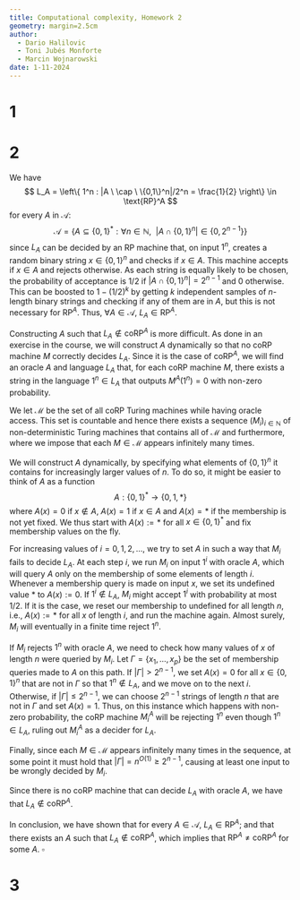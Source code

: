 ```yaml
---
title: Computational complexity, Homework 2
geometry: margin=2.5cm
author:
  - Dario Halilovic
  - Toni Jubés Monforte
  - Marcin Wojnarowski
date: 1-11-2024
---
```


# 1

# 2

We have  
$$
L_A = \left\{ 1^n : |A \ \cap \ \{0,1\}^n|/2^n = \frac{1}{2} \right\} \in \text{RP}^A
$$
for every $A$ in $\mathcal{A}$:
$$
\mathcal{A} = \left\{ A \subseteq \{0, 1\}^* : \forall n \in \mathbb{N}, \ \ |A \cap \{0, 1\}^n| \in \{0, 2^{n-1}\} \right\}
$$
since $L_A$ can be decided by an RP machine that, on input $1^n$, creates a random binary string $x \in \{0, 1\}^n$ and checks if $x \in A$. This machine accepts if $x \in A$ and rejects otherwise. As each string is equally likely to be chosen, the probability of acceptance is $1/2$ if $|A \cap \{0, 1\}^n| = 2^{n-1}$ and $0$ otherwise.
This can be boosted to $1-(1/2)^k$ by getting $k$ independent samples of $n$-length binary strings and checking if any of them are in $A$, but this is not necessary for $\text{RP}^A$.
Thus, $\forall A \in \mathcal{A}$, $L_A \in \text{RP}^A$.

Constructing $A$ such that $L_A \notin \text{coRP}^A$ is more difficult. As done in an exercise in the course, we will construct $A$ dynamically so that no $\text{coRP}$ machine $M$ correctly decides $L_A$. Since it is the case of $\text{coRP}^A$, we will find an oracle $A$ and language $L_A$ that, for each $\text{coRP}$ machine $M$, there exists a string in the language $1^n \in L_A$ that outputs $M^A(1^n) = 0$ with non-zero probability. 

We let $\mathcal{M}$ be the set of all $\text{coRP}$ Turing machines while having oracle access. This set is countable and hence there exists a sequence $(M_i)_{i \in \mathbb{N}}$ of non-deterministic Turing machines that contains all of $\mathcal{M}$ and furthermore, where we impose that each $M \in \mathcal{M}$ appears infinitely many times.

We will construct $A$ dynamically, by specifying what elements of $\{0, 1\}^n$ it contains for increasingly larger values of $n$. To do so, it might be easier to think of $A$ as a function 
$$
A : \{0, 1\}^* \to \{0, 1, *\}
$$
where $A(x) = 0$ if $x \notin A$, $A(x) = 1$ if $x \in A$ and $A(x) = *$ if the membership is not yet fixed. We thus start with $A(x) := *$ for all $x \in \{0, 1\}^*$ and fix membership values on the fly.

For increasing values of $i = 0, 1, 2, \ldots$, we try to set $A$ in such a way that $M_i$ fails to decide $L_A$. At each step $i$, we run $M_i$ on input $1^i$ with oracle $A$, which will query $A$ only on the membership of some elements of length $i$. Whenever a membership query is made on input $x$, we set its undefined value $*$ to $A(x) := 0$. If $1^i \notin L_A$, $M_i$ might accept $1^i$ with probability at most $1/2$. If it is the case, we reset our membership to undefined for all length $n$, i.e., $A(x) := *$ for all $x$ of length $i$, and run the machine again. Almost surely, $M_i$ will eventually in a finite time reject $1^n$.

If $M_i$ rejects $1^n$ with oracle $A$, we need to check how many values of $x$ of length $n$ were queried by $M_i$. Let $\Gamma = \{x_1, \ldots, x_p\}$ be the set of membership queries made to $A$ on this path. If $|\Gamma| > 2^{n-1}$, we set $A(x) = 0$ for all $x \in \{0, 1\}^n$ that are not in $\Gamma$ so that $1^n \notin L_A$, and we move on to the next $i$. Otherwise, if $|\Gamma| \leq 2^{n-1}$, we can choose $2^{n-1}$ strings of length $n$ that are not in $\Gamma$ and set $A(x) = 1$. Thus, on this instance which happens with non-zero probability, the $\text{coRP}$ machine $M_i^A$ will be rejecting $1^n$ even though $1^n \in L_A$, ruling out $M_i^A$ as a decider for $L_A$.

Finally, since each $M \in \mathcal{M}$ appears infinitely many times in the sequence, at some point it must hold that $|\Gamma| = n^{O(1)} \geq 2^{n-1}$, causing at least one input to be wrongly decided by $M_i$. 

Since there is no $\text{coRP}$ machine that can decide $L_A$ with oracle $A$, we have that $L_A \notin \text{coRP}^A$.

In conclusion, we have shown that for every $A \in \mathcal{A}$, $L_A \in \text{RP}^A$; and that there exists an $A$ such that $L_A \notin \text{coRP}^A$, which implies that $\text{RP}^A \neq \text{coRP}^A$ for some $A$. $\square$

# 3
